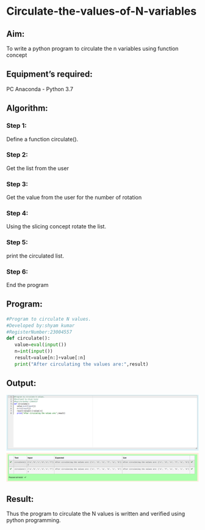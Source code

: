 # Circulate-the-values-of-N-variables
## Aim:
To write a python program to circulate the n variables using function concept
## Equipment’s required:
PC 
Anaconda - Python 3.7
## Algorithm: 
### Step 1:
Define a function circulate(). 
### Step 2: 
Get the list from the user
### Step 3: 
Get the value from the user for the number of rotation
### Step 4: 
Using the slicing concept rotate the list.
### Step 5: 
print the circulated list.
### Step 6: 
End the program
## Program:
```python 
#Program to circulate N values.
#Developed by:shyam kumar 
#RegisterNumber:23004557
def circulate():
   value=eval(input())
   n=int(input())
   result=value[n:]+value[:n]
   print("After circulating the values are:",result)
   ```
## Output:
![output](exp1.png)

## Result:
Thus the program to circulate the N values is written and verified using python programming.
